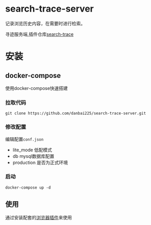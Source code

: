# search-trace-server

记录浏览历史内容，在需要时进行检索。

寻迹服务端,插件仓库[search-trace](https://github.com/danbai225/search-trace)

# 安装

## docker-compose

使用docker-compose快速搭建

### 拉取代码

`git clone https://github.com/danbai225/search-trace-server.git`

### 修改配置

编辑配置`conf.json`

- lite_mode 低配模式
- db mysql数据库配置
- production 是否为正式环境

### 启动

`docker-compose up -d`

## 使用

通过安装配套的[浏览器插件](https://github.com/danbai225/search-trace)来使用